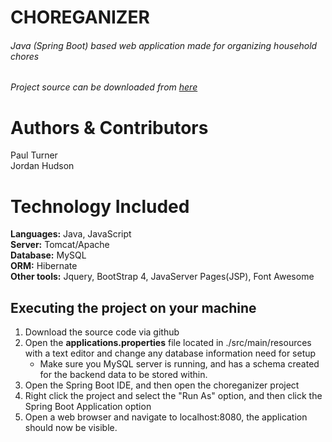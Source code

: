 CHOREGANIZER
===

###### Java (Spring Boot) based web application made for organizing household chores

###### Project source can be downloaded from [here](https://github.com/pawncouncil/choreganizer.git)

Authors & Contributors
======
Paul Turner     
Jordan Hudson     

Technology Included
======
__Languages:__ Java, JavaScript     
__Server:__ Tomcat/Apache     
__Database:__ MySQL     
__ORM:__ Hibernate     
__Other tools:__ Jquery, BootStrap 4, JavaServer Pages(JSP), Font Awesome     

Executing the project on your machine
-----
1. Download the source code via github
2. Open the __applications.properties__ file located in ./src/main/resources with a text editor and change any database information need for setup
    * Make sure you MySQL server is running, and has a schema created for the backend data to be stored within.
3. Open the Spring Boot IDE, and then open the choreganizer project
4. Right click the project and select the "Run As" option, and then click the Spring Boot Application option
5. Open a web browser and navigate to localhost:8080, the application should now be visible.